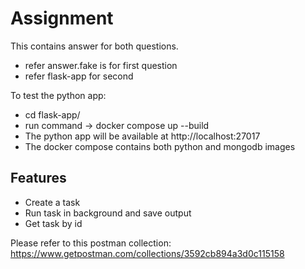 # Assignment

This contains answer for both questions.
- refer answer.fake is for first question
- refer flask-app for second

To test the python app:
- cd flask-app/
- run command -> docker compose up --build
- The python app will be available at http://localhost:27017
- The docker compose contains both python and mongodb images
 
## Features
- Create a task
- Run task in background and save output
- Get task by id

Please refer to this postman collection: https://www.getpostman.com/collections/3592cb894a3d0c115158